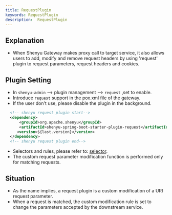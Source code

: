 ```yaml
---
title: RequestPlugin
keywords: RequestPlugin
description:  RequestPlugin
---
```


## Explanation

* When Shenyu Gateway makes proxy call to target service, it also allows users to add, modify and remove request headers by using 'request' plugin to request parameters, request headers and cookies.

## Plugin Setting

* In `shenyu-admin` --> plugin management --> `request` ,set to enable.
* Introduce `request` support in the pox.xml file of the gateway.
* If the user don't use, please disable the plugin in the background.

```xml
  <!-- shenyu request plugin start-->
  <dependency>
      <groupId>org.apache.shenyu</groupId>
      <artifactId>shenyu-spring-boot-starter-plugin-request</artifactId>
     <version>${last.version}</version>
  </dependency>
  <!-- shenyu request plugin end-->
```
* Selectors and rules, please refer to: [selector](../selector-and-rule).
* The custom request parameter modification function is performed only for matching requests.

## Situation

* As the name implies, a request plugin is a custom modification of a URI request parameter.
* When a request is matched, the custom modification rule is set to change the parameters accepted by the downstream service.